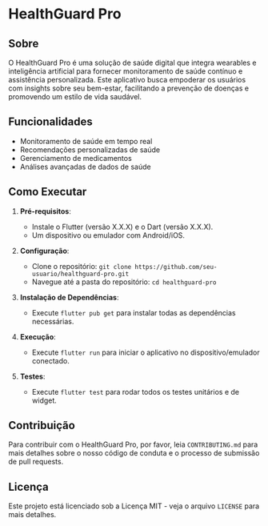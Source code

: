 # HealthGuard Pro

## Sobre

O HealthGuard Pro é uma solução de saúde digital que integra wearables e inteligência artificial para fornecer monitoramento de saúde contínuo e assistência personalizada. Este aplicativo busca empoderar os usuários com insights sobre seu bem-estar, facilitando a prevenção de doenças e promovendo um estilo de vida saudável.

## Funcionalidades

- Monitoramento de saúde em tempo real
- Recomendações personalizadas de saúde
- Gerenciamento de medicamentos
- Análises avançadas de dados de saúde

## Como Executar

1. **Pré-requisitos**:
    
    - Instale o Flutter (versão X.X.X) e o Dart (versão X.X.X).
    - Um dispositivo ou emulador com Android/iOS.
2. **Configuração**:
    
    - Clone o repositório: `git clone https://github.com/seu-usuario/healthguard-pro.git`
    - Navegue até a pasta do repositório: `cd healthguard-pro`
3. **Instalação de Dependências**:
    
    - Execute `flutter pub get` para instalar todas as dependências necessárias.
4. **Execução**:
    
    - Execute `flutter run` para iniciar o aplicativo no dispositivo/emulador conectado.
5. **Testes**:
    
    - Execute `flutter test` para rodar todos os testes unitários e de widget.

## Contribuição

Para contribuir com o HealthGuard Pro, por favor, leia `CONTRIBUTING.md` para mais detalhes sobre o nosso código de conduta e o processo de submissão de pull requests.

## Licença

Este projeto está licenciado sob a Licença MIT - veja o arquivo `LICENSE` para mais detalhes.
